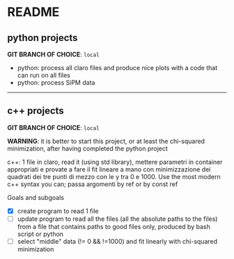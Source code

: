 # README

## python projects

**GIT BRANCH OF CHOICE**: `local`

- python: process all claro files and produce nice plots with a code that can run on all files
- python: process SiPM data

---

## c++ projects

**GIT BRANCH OF CHOICE**: `local`

**WARNING**: it is better to start this project, or at least the chi-squared minimization, after having completed the python project

c++: 1 file in claro, read it (using std library), mettere parametri in container appropriati e provate a fare il fit lineare a mano con minimizzazione dei quadrati dei tre punti di mezzo con le y tra 0 e 1000. Use the most modern c++ syntax you can; passa argomenti by ref or by const ref

Goals and subgoals
- [x] create program to read 1 file
- [ ] update program to read all the files (all the absolute paths to the 
  files) from a file that contains paths to good files only, produced by 
  bash script or python
- [ ] select "middle" data (!= 0 && !=1000) and fit linearly with chi-squared minimization
